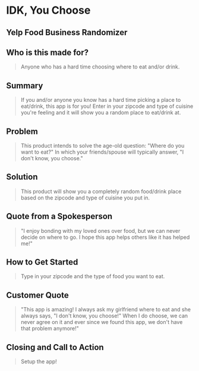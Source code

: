 # IDK, You Choose

## Yelp Food Business Randomizer ##

## Who is this made for? ##
  > Anyone who has a hard time choosing where to eat and/or drink.

## Summary ##
  > If you and/or anyone you know has a hard time picking a place to eat/drink, this app is for you! Enter in your zipcode and type of cuisine you're feeling and it will show you a random place to eat/drink at.

## Problem ##
  > This product intends to solve the age-old question: "Where do you want to eat?" In which your friends/spouse will typically answer, "I don't know, you choose."

## Solution ##
  > This product will show you a completely random food/drink place based on the zipcode and type of cuisine you put in.

## Quote from a Spokesperson ##
  > "I enjoy bonding with my loved ones over food, but we can never decide on where to go. I hope this app helps others like it has helped me!"

## How to Get Started ##
  > Type in your zipcode and the type of food you want to eat.

## Customer Quote ##
  > "This app is amazing! I always ask my girlfriend where to eat and she always says, "I don't know, you choose!" When I do choose, we can never agree on it and ever since we found this app, we don't have that problem anymore!"

## Closing and Call to Action ##
  > Setup the app!
